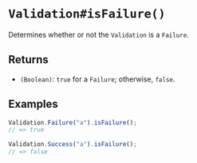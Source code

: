 # `Validation#isFailure()`

Determines whether or not the `Validation` is a `Failure`.

## Returns

* `(Boolean)`: `true` for a `Failure`; otherwise, `false`.

## Examples

```javascript
Validation.Failure("a").isFailure();
// => true

Validation.Success("a").isFailure();
// => false
```
